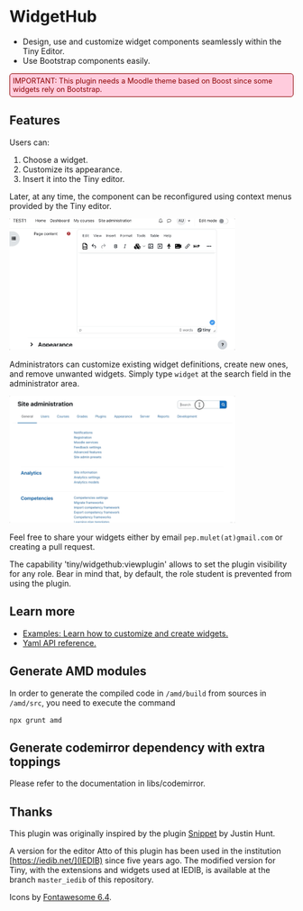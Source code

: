 # WidgetHub

- Design, use and customize widget components seamlessly within the Tiny Editor.
- Use Bootstrap components easily.

<div style="background: #ffccdd; color: darkred;padding: 5px; border: 1px solid darkred; border-radius: 5px; font-size: 0.8rem;">
IMPORTANT: This plugin needs a Moodle theme based on Boost since some widgets rely on Bootstrap.
</div>

## Features

Users can:

1. Choose a widget.
2. Customize its appearance.
3. Insert it into the Tiny editor.

Later, at any time, the component can be reconfigured using context menus provided by the Tiny editor.

<img src="./img/widgethub_usage.gif" style="margin:auto;max-width:400px">

Administrators can customize existing widget definitions, create new ones, and remove unwanted widgets. Simply type
`widget` at the search field in the administrator area.

<img src="./img/widgethub_admin_settings.gif" style="margin:auto;max-width:400px">

Feel free to share your widgets either by email `pep.mulet(at)gmail.com` or creating a pull request.

The capability 'tiny/widgethub:viewplugin' allows to set the plugin visibility for any role. Bear in mind that, by default, the role student is prevented from using the plugin.

## Learn more

- [Examples: Learn how to customize and create widgets.]('docs/examples.md')
- [Yaml API reference.]('docs/api.md')

## Generate AMD modules

In order to generate the compiled code in `/amd/build` from sources in `/amd/src`, you need to execute the command

```
npx grunt amd
```

## Generate codemirror dependency with extra toppings

Please refer to the documentation in libs/codemirror.


## Thanks

This plugin was originally inspired by the plugin [Snippet](https://moodle.org/plugins/atto_snippet) by Justin Hunt.

A version for the editor Atto of this plugin has been used in the institution [https://iedib.net/](IEDIB) since five years ago.
The modified version for Tiny, with the extensions and widgets used at IEDIB, is available at the branch `master_iedib` of 
this repository.


Icons by [Fontawesome 6.4](https://fontawesome.com/icons/file-code?f=classic&s=light).
